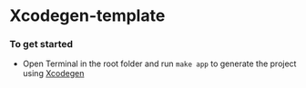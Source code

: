 # Xcodegen-template

### To get started
- Open Terminal in the root folder and run `make app` to generate the project using [Xcodegen](https://github.com/yonaskolb/XcodeGen) 

